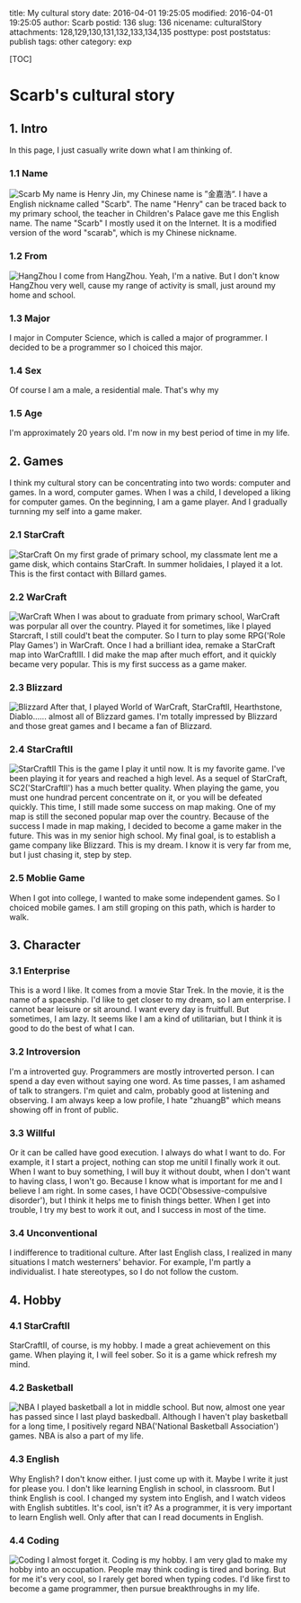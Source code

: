 title: My cultural story
date: 2016-04-01 19:25:05
modified: 2016-04-01 19:25:05
author: Scarb
postid: 136
slug: 136
nicename: culturalStory
attachments: 128,129,130,131,132,133,134,135
posttype: post
poststatus: publish
tags: other
category: exp

[TOC]

# Scarb's cultural story
## 1. Intro
In this page, I just casually write down what I am thinking of.

### 1.1 Name
![Scarb][img1]
My name is Henry Jin, my Chinese name is ”金嘉浩“. I have a English nickname called "Scarb".
The name "Henry" can be traced back to my primary school, the teacher in Children's Palace gave me this English name.
The name "Scarb" I mostly used it on the Internet. 
It is a modified version of the word "scarab", which is my Chinese nickname.

### 1.2 From
![HangZhou][img2]
I come from HangZhou. Yeah, I'm a native. But I don't know HangZhou very well, cause my range of activity is small, just around my home and school.

### 1.3 Major
I major in Computer Science, which is called a major of programmer. I decided to be a programmer so I choiced this major.

### 1.4 Sex
Of course I am a male, a residential male. That's why my 

### 1.5 Age
I'm approximately 20 years old. I'm now in my best period of time in my life.

## 2. Games
I think my cultural story can be concentrating into two words: computer and games. In a word, computer games.
When I was a child, I developed a liking for computer games. 
On the beginning, I am a game player. And I gradually turnning my self into a game maker.

### 2.1 StarCraft
![StarCraft][img3]
On my first grade of primary school, my classmate lent me a game disk, which contains StarCraft.
In summer holidaies, I played it a lot. This is the first contact with Billard games.

### 2.2 WarCraft
![WarCraft][img4]
When I was about to graduate from primary school, WarCraft was porpular all over the country.
Played it for sometimes, like I played Starcraft, I still could't beat the computer.
So I turn to play some RPG('Role Play Games') in WarCraft.
Once I had a brilliant idea, remake a StarCraft map into WarCraftIII. 
I did make the map after much effort, and it quickly became very popular.
This is my first success as a game maker.

### 2.3 Blizzard
![Blizzard][img5]
After that, I played World of WarCraft, StarCraftII, Hearthstone, Diablo...... almost all of Blizzard games.
I'm totally impressed by Blizzard and those great games and I became a fan of Blizzard.

### 2.4 StarCraftII
![StarCraftII][img6]
This is the game I play it until now. It is my favorite game. I've been playing it for years and reached a high level.
As a sequel of StarCraft, SC2('StarCraftII') has a much better quality.
When playing the game, you must one hundrad percent concentrate on it, or you will be defeated quickly.
This time, I still made some success on map making. One of my map is still the seconed popular map over the country.
Because of the success I made in map making, I decided to become a game maker in the future. This was in my senior high school.
My final goal, is to establish a game company like Blizzard. 
This is my dream.
I know it is very far from me, but I just chasing it, step by step.

### 2.5 Moblie Game
When I got into college, I wanted to make some independent games. So I choiced mobile games.
I am still groping on this path, which is harder to walk.

## 3. Character
### 3.1 Enterprise
This is a word I like. It comes from a movie Star Trek. In the movie, it is the name of a spaceship.
I'd like to get closer to my dream, so I am enterprise. I cannot bear leisure or sit around.
I want every day is fruitfull. But sometimes, I am lazy.
It seems like I am a kind of utilitarian, but I think it is good to do the best of what I can.

### 3.2 Introversion
I'm a introverted guy. 
Programmers are mostly introverted person.
I can spend a day even without saying one word.
As time passes, I am ashamed of talk to strangers.
I'm quiet and calm, probably good at listening and observing.
I am always keep a low profile, I hate "zhuangB" which means showing off in front of public.

### 3.3 Willful
Or it can be called have good execution.
I always do what I want to do. For example, it I start a project, nothing can stop me unitil I finally work it out.
When I want to buy something, I will buy it without doubt, when I don't want to having class, I won't go.
Because I know what is important for me and I believe I am right.
In some cases, I have OCD('Obsessive-compulsive disorder'), but I think it helps me to finish things better.
When I get into trouble, I try my best to work it out, and I success in most of the time.

### 3.4 Unconventional
I indifference to traditional culture.
After last English class, I realized in many situations I match westerners' behavior.
For example, I'm partly a individualist.
I hate stereotypes, so I do not follow the custom.


## 4. Hobby
### 4.1 StarCraftII
StarCraftII, of course, is my hobby. I made a great achievement on this game.
When playing it, I will feel sober. So it is a game whick refresh my mind.

### 4.2 Basketball
![NBA][img7]
I played basketball a lot in middle school. But now, almost one year has passed since I last playd baskedball.
Although I haven't play basketball for a long time, I positively regard NBA('National Basketball Association') games.
NBA is also a part of my life.

### 4.3 English
Why English? I don't know either. I just come up with it. Maybe I write it just for please you.
I don't like learning English in school, in classroom.
But I think English is cool.
I changed my system into English, and I watch videos with English subtitles. It's cool, isn't it?
As a programmer, it is very important to learn English well. Only after that can I read documents in English.

### 4.4 Coding
![Coding][img8]
I almost forget it. Coding is my hobby. I am very glad to make my hobby into an occupation.
People may think coding is tired and boring. But for me it's very cool, so I rarely get bored when typing codes.
I'd like first to become a game programmer, then pursue breakthroughs in my life.

[img1]: http://115.28.48.229/wordpress/wp-content/uploads/2016/08/scarb.png
[img2]: http://115.28.48.229/wordpress/wp-content/uploads/2016/08/hangzhou.jpg
[img3]: http://115.28.48.229/wordpress/wp-content/uploads/2016/08/starcraft.jpg
[img4]: http://115.28.48.229/wordpress/wp-content/uploads/2016/08/warcraft.jpg
[img5]: http://115.28.48.229/wordpress/wp-content/uploads/2016/08/blizzard.jpg
[img6]: http://115.28.48.229/wordpress/wp-content/uploads/2016/08/starcraftii.jpg
[img7]: http://115.28.48.229/wordpress/wp-content/uploads/2016/08/NBA.jpg
[img8]: http://115.28.48.229/wordpress/wp-content/uploads/2016/08/coding.png